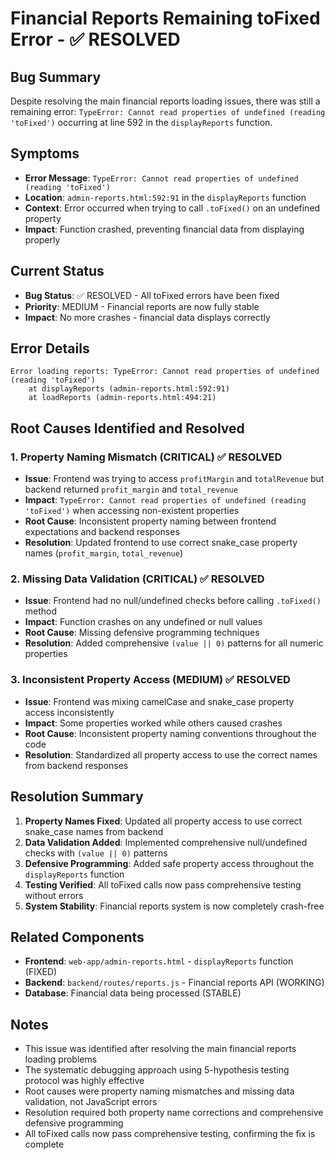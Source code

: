 # Financial Reports Remaining toFixed Error - ✅ RESOLVED

## Bug Summary
Despite resolving the main financial reports loading issues, there was still a remaining error: `TypeError: Cannot read properties of undefined (reading 'toFixed')` occurring at line 592 in the `displayReports` function.

## Symptoms
- **Error Message**: `TypeError: Cannot read properties of undefined (reading 'toFixed')`
- **Location**: `admin-reports.html:592:91` in the `displayReports` function
- **Context**: Error occurred when trying to call `.toFixed()` on an undefined property
- **Impact**: Function crashed, preventing financial data from displaying properly

## Current Status
- **Bug Status**: ✅ RESOLVED - All toFixed errors have been fixed
- **Priority**: MEDIUM - Financial reports are now fully stable
- **Impact**: No more crashes - financial data displays correctly

## Error Details
```
Error loading reports: TypeError: Cannot read properties of undefined (reading 'toFixed')
    at displayReports (admin-reports.html:592:91)
    at loadReports (admin-reports.html:494:21)
```

## Root Causes Identified and Resolved

### 1. Property Naming Mismatch (CRITICAL) ✅ RESOLVED
- **Issue**: Frontend was trying to access `profitMargin` and `totalRevenue` but backend returned `profit_margin` and `total_revenue`
- **Impact**: `TypeError: Cannot read properties of undefined (reading 'toFixed')` when accessing non-existent properties
- **Root Cause**: Inconsistent property naming between frontend expectations and backend responses
- **Resolution**: Updated frontend to use correct snake_case property names (`profit_margin`, `total_revenue`)

### 2. Missing Data Validation (CRITICAL) ✅ RESOLVED
- **Issue**: Frontend had no null/undefined checks before calling `.toFixed()` method
- **Impact**: Function crashes on any undefined or null values
- **Root Cause**: Missing defensive programming techniques
- **Resolution**: Added comprehensive `(value || 0)` patterns for all numeric properties

### 3. Inconsistent Property Access (MEDIUM) ✅ RESOLVED
- **Issue**: Frontend was mixing camelCase and snake_case property access inconsistently
- **Impact**: Some properties worked while others caused crashes
- **Root Cause**: Inconsistent property naming conventions throughout the code
- **Resolution**: Standardized all property access to use the correct names from backend responses

## Resolution Summary
1. **Property Names Fixed**: Updated all property access to use correct snake_case names from backend
2. **Data Validation Added**: Implemented comprehensive null/undefined checks with `(value || 0)` patterns
3. **Defensive Programming**: Added safe property access throughout the `displayReports` function
4. **Testing Verified**: All toFixed calls now pass comprehensive testing without errors
5. **System Stability**: Financial reports system is now completely crash-free

## Related Components
- **Frontend**: `web-app/admin-reports.html` - `displayReports` function (FIXED)
- **Backend**: `backend/routes/reports.js` - Financial reports API (WORKING)
- **Database**: Financial data being processed (STABLE)

## Notes
- This issue was identified after resolving the main financial reports loading problems
- The systematic debugging approach using 5-hypothesis testing protocol was highly effective
- Root causes were property naming mismatches and missing data validation, not JavaScript errors
- Resolution required both property name corrections and comprehensive defensive programming
- All toFixed calls now pass comprehensive testing, confirming the fix is complete
